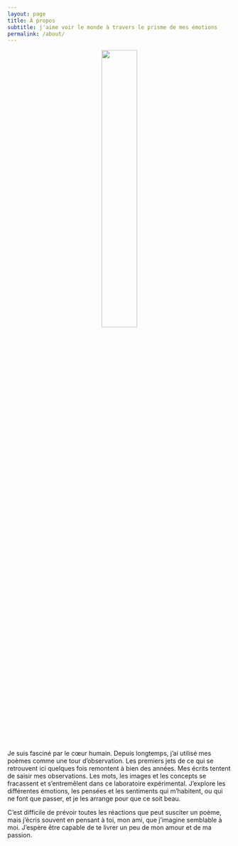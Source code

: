 ```yaml
---
layout: page
title: À propos
subtitle: j'aime voir le monde à travers le prisme de mes émotions
permalink: /about/
---
```


<center>
	<img src="{{site.baseurl}}/assets/transparent.png" width="40%">
</center>

Je suis fasciné par le cœur humain. Depuis longtemps, j’ai utilisé mes poèmes comme une tour d’observation. Les premiers jets de ce qui se retrouvent ici quelques fois remontent à bien des années. Mes écrits tentent de saisir mes observations. Les mots, les images et les concepts se fracassent et s’entremêlent dans ce laboratoire expérimental. J’explore les différentes émotions, les pensées et les sentiments qui m’habitent, ou qui ne font que passer, et je les arrange pour que ce soit beau.

C’est difficile de prévoir toutes les réactions que peut susciter un poème, mais j’écris souvent en pensant à toi, mon ami, que j’imagine semblable à moi. J’espère être capable de te livrer un peu de mon amour et de ma passion.

